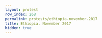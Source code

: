 ```yaml
---
layout: protest
row_index: 268
permalink: protests/ethiopia-november-2017
title: Ethiopia, November 2017
hidden: true
---
```

